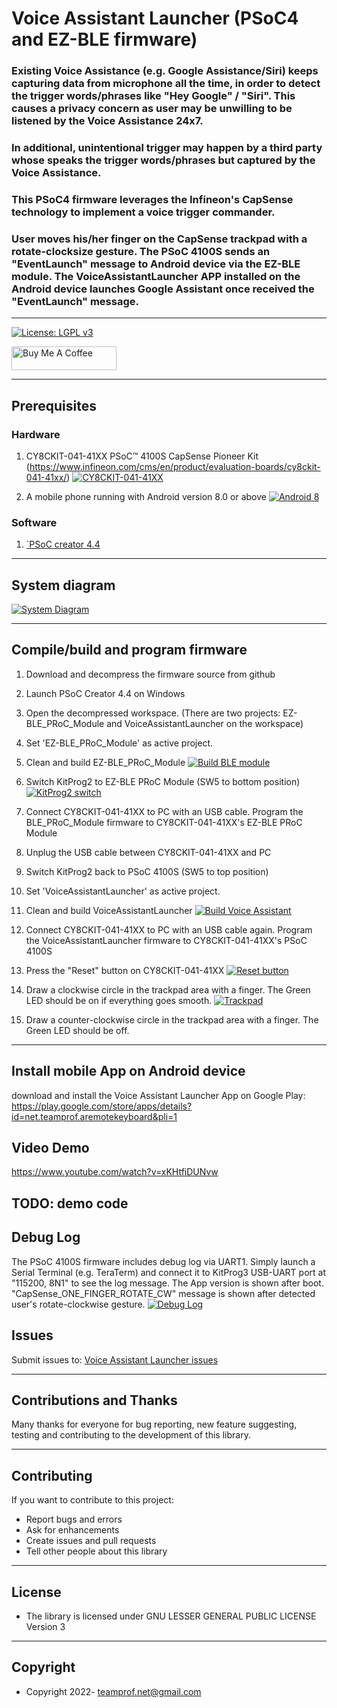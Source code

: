 # Voice Assistant Launcher (PSoC4 and EZ-BLE firmware)
### Existing Voice Assistance (e.g. Google Assistance/Siri) keeps capturing data from microphone all the time, in order to detect the trigger words/phrases like "Hey Google" / "Siri". This causes a privacy concern as user may be unwilling to be listened by the Voice Assistance 24x7. 
### In additional, unintentional trigger may happen by a third party whose speaks the trigger words/phrases but captured by the Voice Assistance.
### This PSoC4 firmware leverages the Infineon's CapSense technology to implement a voice trigger commander. 
### User moves his/her finger on the CapSense trackpad with a rotate-clocksize gesture. The PSoC 4100S sends an "EventLaunch" message to Android device via the EZ-BLE module. The VoiceAssistantLauncher APP installed on the Android device launches Google Assistant once received the "EventLaunch" message.
---

[![License: LGPL v3](https://img.shields.io/badge/License-LGPL_v3-blue.svg)](https://github.com/teamprof/psoc4-voice-assistant-launcher/blob/main/LICENSE)

<a href="https://www.buymeacoffee.com/teamprofnet" target="_blank"><img src="https://cdn.buymeacoffee.com/buttons/v2/default-yellow.png" alt="Buy Me A Coffee" style="height: 38px !important;width: 168px !important;" ></a>

---

## Prerequisites
### Hardware
1. CY8CKIT-041-41XX PSoC™ 4100S CapSense Pioneer Kit (https://www.infineon.com/cms/en/product/evaluation-boards/cy8ckit-041-41xx/)
   [![CY8CKIT-041-41XX](https://www.infineon.com/export/sites/default/_images/product/evaluation-boards/CY8CKIT-041-41XX_0.png_391500115.png)](https://www.infineon.com/export/sites/default/_images/product/evaluation-boards/CY8CKIT-041-41XX_0.png_391500115.png)

2. A mobile phone running with Android version 8.0 or above
[![Android 8](images/android8.jpg)](https://www.android.com/versions/oreo-8-0/)

### Software
1. [`PSoC creator 4.4](https://www.infineon.com/cms/en/design-support/tools/sdk/psoc-software/psoc-creator/)


---
## System diagram
[![System Diagram](images/system-diagram.jpg)](https://github.com/teamprof/psoc4-voice-assistant-launcher/tree/main/images/system-diagram.jpg)

---

## Compile/build and program firmware 
1. Download and decompress the firmware source from github
2. Launch PSoC Creator 4.4 on Windows
3. Open the decompressed workspace. (There are two projects: EZ-BLE_PRoC_Module and VoiceAssistantLauncher on the workspace) 
4. Set 'EZ-BLE_PRoC_Module' as active project. 
5. Clean and build EZ-BLE_PRoC_Module 
[![Build BLE module](images/build-ble-module.jpg)](https://github.com/teamprof/psoc4-voice-assistant-launcher/tree/main/images/build-ble-module.jpg)
6. Switch KitProg2 to EZ-BLE PRoC Module (SW5 to bottom position)
[![KitProg2 switch](images/KitProg2-switch.jpg)](https://github.com/teamprof/psoc4-voice-assistant-launcher/tree/main/images/KitProg2-switch.jpg)
7. Connect CY8CKIT-041-41XX to PC with an USB cable. Program the BLE_PRoC_Module firmware to CY8CKIT-041-41XX's EZ-BLE PRoC Module

8. Unplug the USB cable between CY8CKIT-041-41XX and PC
9. Switch KitProg2 back to PSoC 4100S (SW5 to top position)
10. Set 'VoiceAssistantLauncher' as active project. 
11. Clean and build VoiceAssistantLauncher
[![Build Voice Assistant](images/build-voice-assistant.jpg)](https://github.com/teamprof/psoc4-voice-assistant-launcher/tree/main/images/build-voice-assistant.jpg)
12. Connect CY8CKIT-041-41XX to PC with an USB cable again. Program the VoiceAssistantLauncher firmware to CY8CKIT-041-41XX's PSoC 4100S
13. Press the "Reset" button on CY8CKIT-041-41XX
[![Reset button](images/button-reset.jpg)](https://github.com/teamprof/psoc4-voice-assistant-launcher/tree/main/images/button-reset.jpg)
14. Draw a clockwise circle in the trackpad area with a finger. The Green LED should be on if everything goes smooth.
[![Trackpad](images/trackpad.jpg)](https://github.com/teamprof/psoc4-voice-assistant-launcher/tree/main/images/trackpad.jpg)
14. Draw a counter-clockwise circle in the trackpad area with a finger. The Green LED should be off.
---

## Install mobile App on Android device 
download and install the Voice Assistant Launcher App on Google Play: 
https://play.google.com/store/apps/details?id=net.teamprof.aremotekeyboard&pli=1

## Video Demo
https://www.youtube.com/watch?v=xKHtfiDUNvw

## TODO: demo code

## Debug Log
The PSoC 4100S firmware includes debug log via UART1. Simply launch a Serial Terminal (e.g. TeraTerm) and connect it to KitProg3 USB-UART port at "115200, 8N1" to see the log message.
The App version is shown after boot. "CapSense_ONE_FINGER_ROTATE_CW" message is shown after detected user's rotate-clockwise gesture.
[![Debug Log](images/debug-log.jpg)](https://github.com/teamprof/psoc4-voice-assistant-launcher/tree/main/images/debug-log.jpg)


## Issues

Submit issues to: [Voice Assistant Launcher issues](https://github.com/teamprof/psoc4-voice-assistant-launcher/issues) 

---

## Contributions and Thanks

Many thanks for everyone for bug reporting, new feature suggesting, testing and contributing to the development of this library.

---

## Contributing

If you want to contribute to this project:

- Report bugs and errors
- Ask for enhancements
- Create issues and pull requests
- Tell other people about this library

---

## License

- The library is licensed under GNU LESSER GENERAL PUBLIC LICENSE Version 3
---

## Copyright

- Copyright 2022- teamprof.net@gmail.com

